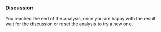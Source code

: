 ### Discussion
You reached the end of the analysis, once you are happy with the result wait for the discussion or reset the analysis to try a new one.
